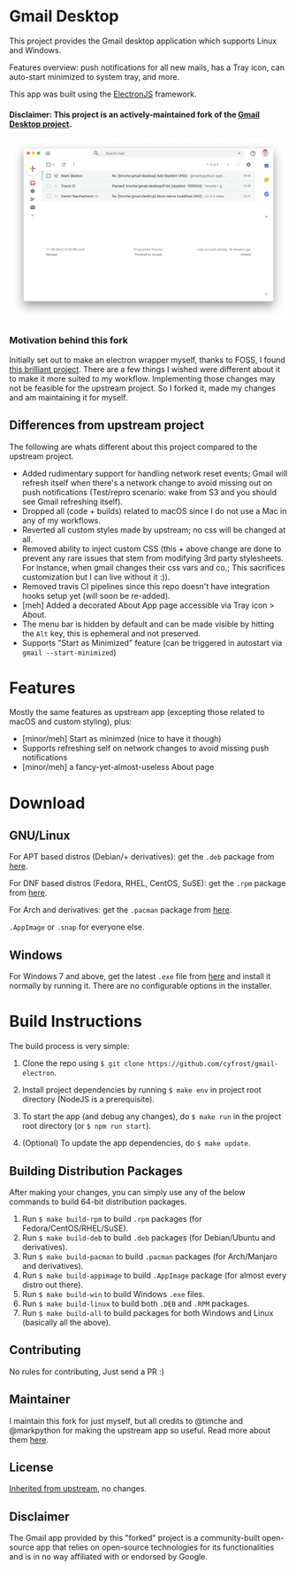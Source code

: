 # Gmail Desktop

This project provides the Gmail desktop application which supports Linux and Windows.

Features overview: push notifications for all new mails, has a Tray icon, can auto-start minimized to system tray, and more.

This app was built using the [ElectronJS](https://github.com/electron/electron) framework.

#### Disclaimer: This project is an actively-maintained fork of the [Gmail Desktop project](https://github.com/timche/gmail-desktop).

![Gmail Screenshot](src/assets/screenshot.png)

### Motivation behind this fork

Initially set out to make an electron wrapper myself, thanks to FOSS, I found [this brilliant project](https://github.com/timche/gmail-desktop). There are a few things I wished were different about it to make it more suited to my workflow. Implementing those changes may not be feasible for the upstream project. So I forked it, made my changes and am maintaining it for myself.


## Differences from upstream project

The following are whats different about this project compared to the upstream project.

* Added rudimentary support for handling network reset events; Gmail will refresh itself when there's a network change to avoid missing out on push notifications (Test/repro scenario: wake from S3 and you should see Gmail refreshing itself).
* Dropped all (code + builds) related to macOS since I do not use a Mac in any of my workflows.
* Reverted all custom styles made by upstream; no css will be changed at all.
* Removed ability to inject custom CSS (this + above change are done to prevent any rare issues that stem from modifying 3rd party stylesheets. For instance, when gmail changes their css vars and co.; This sacrifices customization but I can live without it :)).
* Removed travis CI pipelines since this repo doesn't have integration hooks setup yet (will soon be re-added).
* \[meh\] Added a decorated About App page accessible via Tray icon > About.
* The menu bar is hidden by default and can be made visible by hitting the `Alt` key, this is ephemeral and not preserved.
* Supports "Start as Minimized" feature (can be triggered in autostart via `gmail --start-minimized`)

# Features

Mostly the same features as upstream app (excepting those related to macOS and custom styling), plus:

* \[minor/meh\] Start as minimzed (nice to have it though)
* Supports refreshing self on network changes to avoid missing push notifications
* \[minor/meh\] a fancy-yet-almost-useless About page

# Download

## GNU/Linux

For APT based distros (Debian/+ derivatives): get the `.deb` package from [here](https://github.com/cyfrost/gmail-electron/releases/latest).

For DNF based distros (Fedora, RHEL, CentOS, SuSE): get the `.rpm` package from [here](https://github.com/cyfrost/gmail-electron/releases/latest).

For Arch and derivatives: get the `.pacman` package from [here](https://github.com/cyfrost/gmail-electron/releases/latest).

`.AppImage` or `.snap` for everyone else.

## Windows

For Windows 7 and above, get the latest `.exe` file from [here](https://github.com/cyfrost/gmail-electron/releases/latest) and install it normally by running it. There are no configurable options in the installer.

# Build Instructions

The build process is very simple:

1. Clone the repo using `$ git clone https://github.com/cyfrost/gmail-electron`.

2. Install project dependencies by running `$ make env` in project root directory (NodeJS is a prerequisite).

3. To start the app (and debug any changes), do `$ make run` in the project root directory (or `$ npm run start`).

4. (Optional) To update the app dependencies, do `$ make update`.

## Building Distribution Packages

After making your changes, you can simply use any of the below commands to build 64-bit distribution packages.

1. Run `$ make build-rpm` to build `.rpm` packages (for Fedora/CentOS/RHEL/SuSE).
2. Run `$ make build-deb` to build `.deb` packages (for Debian/Ubuntu and derivatives).
3. Run `$ make build-pacman` to build `.pacman` packages (for Arch/Manjaro and derivatives).
4. Run `$ make build-appimage` to build `.AppImage` package (for almost every distro out there).
5. Run `$ make build-win` to build Windows `.exe` files.
6. Run `$ make build-linux` to build both `.DEB` and `.RPM` packages.
7. Run `$ make build-all` to build packages for both Windows and Linux (basically all the above).

## Contributing

No rules for contributing, Just send a PR :)

## Maintainer

I maintain this fork for just myself, but all credits to @timche and @markpython for making the upstream app so useful. Read more about them [here](https://github.com/timche/gmail-desktop#maintainers).

## License

[Inherited from upstream](https://github.com/timche/gmail-desktop/blob/master/LICENSE), no changes.

## Disclaimer

The Gmail app provided by this "forked" project is a community-built open-source app that relies on open-source technologies for its functionalities and is in no way affiliated with or endorsed by Google.
